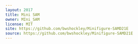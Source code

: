 ```yaml
---
layout: 2017
title: Mini SAM
owner: MIni_SAM
license: MIT
site: https://github.com/bwshockley/Minifigure-SAMD21E
source: https://github.com/bwshockley/Minifigure-SAMD21E
---
```


